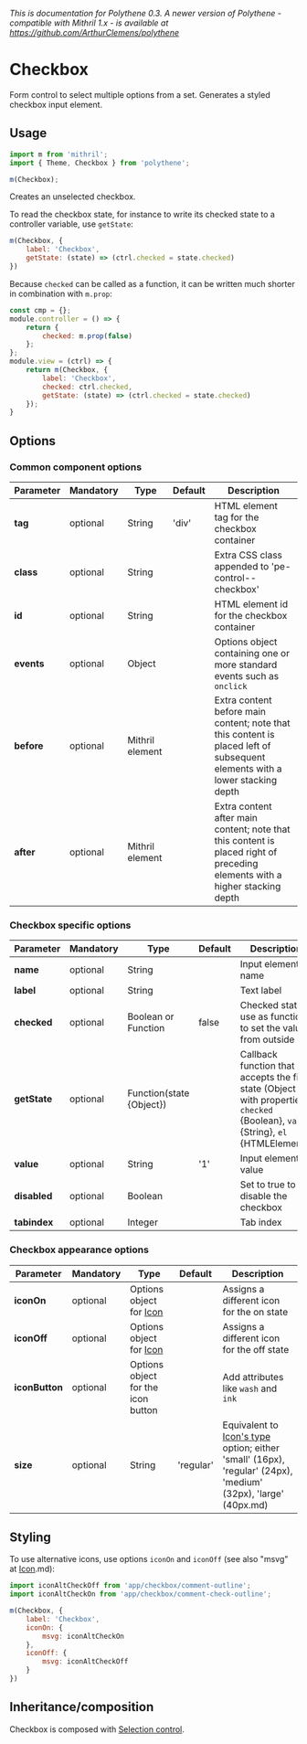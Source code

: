 _This is documentation for Polythene 0.3. A newer version of Polythene - compatible with Mithril 1.x - is available at https://github.com/ArthurClemens/polythene_


# Checkbox

Form control to select multiple options from a set. Generates a styled checkbox input element.


## Usage

~~~javascript
import m from 'mithril';
import { Theme, Checkbox } from 'polythene';

m(Checkbox);
~~~

Creates an unselected checkbox.

To read the checkbox state, for instance to write its checked state to a controller variable, use `getState`:

~~~javascript
m(Checkbox, {
    label: 'Checkbox',
    getState: (state) => (ctrl.checked = state.checked)
})
~~~

Because `checked` can be called as a function, it can be written much shorter in combination with `m.prop`:

~~~javascript
const cmp = {};
module.controller = () => {
    return {
        checked: m.prop(false)
    };
};
module.view = (ctrl) => {
    return m(Checkbox, {
        label: 'Checkbox',
        checked: ctrl.checked,
        getState: (state) => (ctrl.checked = state.checked)
    });
}
~~~

## Options

### Common component options

| **Parameter** |  **Mandatory** | **Type** | **Default** | **Description** |
| ------------- | -------------- | -------- | ----------- | --------------- |
| **tag** | optional | String | 'div' | HTML element tag for the checkbox container |
| **class** | optional | String |  | Extra CSS class appended to 'pe-control--checkbox' |
| **id** | optional | String | | HTML element id for the checkbox container |
| **events** | optional | Object | | Options object containing one or more standard events such as `onclick` |
| **before** | optional | Mithril element | | Extra content before main content; note that this content is placed left of subsequent elements with a lower stacking depth |
| **after** | optional | Mithril element | | Extra content after main content; note that this content is placed right of preceding elements with a higher stacking depth |

### Checkbox specific options

| **Parameter** |  **Mandatory** | **Type** | **Default** | **Description** |
| ------------- | -------------- | -------- | ----------- | --------------- |
| **name** | optional | String | | Input element name |
| **label** | optional | String | | Text label |
| **checked** | optional | Boolean or Function | false | Checked state; use as function to set the value from outside |
| **getState**  | optional | Function(state {Object}) | | Callback function that accepts the field state (Object with properties `checked` {Boolean}, `value` {String}, `el` {HTMLElement}) |
| **value** | optional | String | '1' | Input element value |
| **disabled** | optional | Boolean |  | Set to true to disable the checkbox |
| **tabindex** | optional | Integer | | Tab index |

### Checkbox appearance options

| **Parameter** |  **Mandatory** | **Type** | **Default** | **Description** |
| ------------- | -------------- | -------- | ----------- | --------------- |
| **iconOn** | optional | Options object for [Icon](icon.md) | | Assigns a different icon for the on state |
| **iconOff** | optional | Options object for [Icon](icon.md) | | Assigns a different icon for the off state |
| **iconButton** | optional | Options object for the icon button | | Add attributes like `wash` and `ink` |
| **size** | optional | String | 'regular' | Equivalent to [Icon's type](icon) option; either 'small' (16px), 'regular' (24px), 'medium' (32px), 'large' (40px.md) |


## Styling

To use alternative icons, use options `iconOn` and `iconOff` (see also "msvg" at [Icon](icon).md):

~~~javascript
import iconAltCheckOff from 'app/checkbox/comment-outline';
import iconAltCheckOn from 'app/checkbox/comment-check-outline';

m(Checkbox, {
    label: 'Checkbox',
    iconOn: {
        msvg: iconAltCheckOn
    },
    iconOff: {
        msvg: iconAltCheckOff
    }
})
~~~

## Inheritance/composition

Checkbox is composed with [Selection control](selection-control.md).
